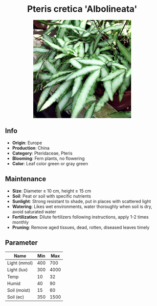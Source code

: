 <h1 align='center'>Pteris cretica 'Albolineata'</h1>
<p align="center">
    <img 
        align='center'
        width='320'
        src="../images/pteris cretica albolineata.png" 
        alt='Pteris cretica 'Albolineata'' />
</p>

## Info

 - **Origin**: Europe
 - **Production**: China
 - **Category**: Pteridaceae, Pteris
 - **Blooming**: Fern plants, no flowering
 - **Color**: Leaf color green or gray green

## Maintenance

 - **Size**: Diameter ≥ 10 cm, height ≥ 15 cm
 - **Soil**: Peat or soil with specific nutrients
 - **Sunlight**: Strong resistant to shade, put in places with scattered light
 - **Watering**: Likes wet environments, water thoroughly when soil is dry, avoid saturated water
 - **Fertilization**: Dilute fertilizers following instructions, apply 1-2 times monthly
 - **Pruning**: Remove aged tissues, dead, rotten, diseased leaves timely

## Parameter

| Name         | Min  | Max   |
|--------------|------|-------|
| Light (mmol) | 400 | 700  |
| Light (lux)  | 300 | 4000 |
| Temp         | 10    | 32    |
| Humid        | 40   | 90    |
| Soil (moist) | 15   | 60    |
| Soil (ec)    | 350  | 1500  |